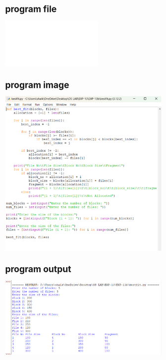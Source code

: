 # program file 
![program file](bestfit.py) 

# program image 
![program image](bestfit_program.png)

# program output 
![program output](bestfit_output.png)

